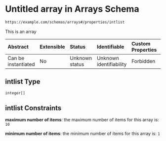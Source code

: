 # Untitled array in Arrays Schema

```txt
https://example.com/schemas/arrays#/properties/intlist
```

This is an array

| Abstract            | Extensible | Status         | Identifiable            | Custom Properties | Additional Properties | Access Restrictions | Defined In                                                                            |
| :------------------ | :--------- | :------------- | :---------------------- | :---------------- | :-------------------- | :------------------ | :------------------------------------------------------------------------------------ |
| Can be instantiated | No         | Unknown status | Unknown identifiability | Forbidden         | Allowed               | none                | [arrays.schema.json*](../generated-schemas/arrays.schema.json "open original schema") |

## intlist Type

`integer[]`

## intlist Constraints

**maximum number of items**: the maximum number of items for this array is: `10`

**minimum number of items**: the minimum number of items for this array is: `1`
